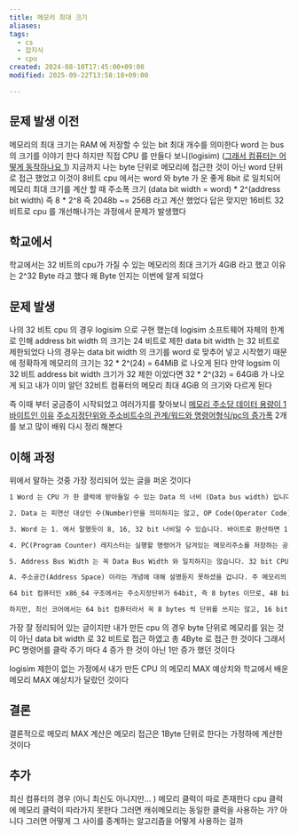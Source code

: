 ```yaml
---
title: 메모리 최대 크기
aliases: 
tags:
  - cs
  - 잡지식
  - cpu
created: 2024-08-10T17:45:00+09:00
modified: 2025-09-22T13:58:18+09:00

---
```


## 문제 발생 이전
메모리의 최대 크기는 RAM 에 저장할 수 있는 bit 최대 개수를 의미한다
word 는 bus 의 크기를 이야기 한다
하지만 직접 CPU 를 만들다 보니(logisim) ([그래서 컴퓨터는 어떻게 동작하나요 1](그래서%20컴퓨터는%20어떻게%20동작하나요/그래서%20컴퓨터는%20어떻게%20동작하나요%201.md)) 지금까지 나는 byte 단위로 메모리에 접근한 것이 아닌 word 단위로 접근 했었고 이것이 8비트 cpu 에서는 word 와 byte 가 운 좋게 8bit 로 일치되어 메모리 최대 크기를 계산 할 때 주소폭 크기 (data bit width = word) * 2^(address bit width) 즉 8 * 2^8 즉 2048b ~= 256B 라고 계산 했었다 답은 맞지만 16비트 32 비트로 cpu 를 개선해나가는 과정에서 문제가 발생했다

## 학교에서
학교에서는 32 비트의 cpu가 가질 수 있는 메모리의 최대 크기가 4GiB 라고 했고 이유는 2^32 Byte 라고 했다
왜 Byte 인지는 이번에 알게 되었다

## 문제 발생
나의 32 비트 cpu 의 경우 logisim 으로 구현 했는데 logisim 소프트웨어 자체의 한계로 인해 address bit width 의 크기는 24 비트로 제한 data bit width 는 32 비트로 제한되었다 나의 경우는 data bit width 의 크기를 word 로 맞추어 넣고 시작했기 때문에 정확하게 메모리의 크기는 
32 * 2^(24) = 64MiB 로 나오게 된다 만약 logsim 이 32 비트 address bit width 크기가 32 제한 이었다면 32 * 2^(32) = 64GiB 가 나오게 되고 내가 이미 알던 32비트 컴퓨터의 메모리 최대 4GiB 의 크기와 다르게 된다

즉 이때 부터 궁금증이 시작되었고 여러가지를 찾아보니
[메모리 주소당 데이터 용량이 1바이트인 이유](https://kldp.org/node/149091)
[주소지정단위와 주소비트수의 관계/워드와 명령어형식/pc의 증가폭](https://kldp.org/node/161046)
2개를 보고 많이 배워 다시 정리 해본다

## 이해 과정
위에서 말하는 것중 가장 정리되어 있는 글을 퍼온 것이다

```txt
1 Word 는 CPU 가 한 클럭에 받아들일 수 있는 Data 의 너비 (Data bus width) 입니다. 보통 8 bit, 16 bit, 32 bit, 64 bit 컴퓨터라고 하면, Data Bus Width 를 의미하는 것입니다. 하지만, 정확하게는 외부의 데이터를 내부에 저장해두는 레지스터의 크기입니다. 외부에 핀이 4 pin 밖에 없지만, 내부 레지스터가 4 bit씩 2개 연결되어 2 클럭에 저장이 된다면, 실제 Word 크기는 8 bit 가 되는 것입니다.

2. Data 는 피연산 대상인 수(Number)만을 의미하지는 않고, OP Code(Operator Code) Operand, ... 조합의 Instruction 일 수도 있으며, 여러개의 Operand 가 다음 Word 로 들어오는 경우도 있습니다. 즉, Inst. Operand 1 + Operand 2 + Operand 3 + ... 식으로 연결되어서 각 클럭마다 입력받을 수 있고 SIMD(Single Instruction Multi Data, 다중 피연산자처리 단일 명령어) 종류의 Instruction 에서 나타나는 형태입니다. 이 때, 이러한 종류의 명령어 길이에 따라 Program Counter 의 값이 2 Word 이상 늘어나게 됩니다.

3. Word 는 1. 에서 말했듯이 8, 16, 32 bit 너비일 수 있습니다. 바이트로 환산하면 1,2,4 bytes가 됩니다. 메모리 주소는 1 byte 단위로 지정(Addressing)하기 때문에, 32 bit 컴퓨터에서는 한 클럭마다 4의 배수로 Program Counter 값이 바뀔 것입니다.

4. PC(Program Counter) 레지스터는 실행할 명령어가 담겨있는 메모리주소를 저장하는 공간이기 때문에 Address Bus Width 와 같거나 더 큽니다.

5. Address Bus Width 는 꼭 Data Bus Width 와 일치하지는 않습니다. 32 bit CPU 이지만, 24 bit 메모리 주소 버스를 갖는 i386 CPU 처럼, 대부분은 비대칭적인 경우가 많습니다. 현재 64 bit CPU 인 x86_64 는 물리적 메모리 주소 버스 폭이 48 bit 입니다. 그러나 PC 레지스터의 크기는 64 bit 입니다.

A. 주소공간(Address Space) 이라는 개념에 대해 설명듣지 못하셨을 겁니다. 주 메모리의 한계용량을 의미하고, i686(IA32, x86) 구조에서는 32 bit, 즉 2^32 bytes 의 영역인 4 GB 가 주 메모리 한계공간입니다. i686은 Data Bus Width 가 32 bit, 즉 4 Bytes 이기 때문에, 32 bit 의 메모리 핀 중, 30 핀만 사용한다고 하더라도 충분히 4 GB 주소공간을 지정할 수 있었을 겁니다. 즉, 주소 지정 단위(Address Unit)가 어떻게 지정되느냐에 따라, Address Pin 의 갯수, 혹은 Address Bus Width 가 달라지는 셈입니다.

64 bit 컴퓨터인 x86_64 구조에서는 주소지정단위가 64bit, 즉 8 bytes 이므로, 48 bit 로 나타낼 수 있는 2^48 = 64 TBytes 의 공간을 8 Bytes 씩 지정한다고 했을 때, 45 bit 의 Address Bus Width 를 갖게 되는 셈입니다.

하지만, 최신 코어에서는 64 bit 컴퓨터라서 꼭 8 bytes 씩 단위를 쓰지는 않고, 16 bit (2 bytes), 32 bit (4 bytes) 단위로도 접근해서 쓰기 때문에, 동작하는 환경에 따라 주소공간이 각각 달라진다는 점을 알고 계시면 좋겠습니다.
```

가장 잘 정리되어 있는 글이지만 내가 만든 cpu 의 경우 byte 단위로 메모리를 읽는 것이 아닌 data bit width 로 32 비트로 접근 하였고 총 4Byte 로 접근 한 것이다 그래서 PC 명령어를 클락 주기 마다 4 증가 한 것이 아닌 1만 증가 했던 것이다

logisim 제한이 없는 가정에서 내가 만든 CPU 의 메모리 MAX 예상치와 학교에서 배운 메모리 MAX 예상치가 달랐던 것이다


## 결론
결론적으로 메모리 MAX 계산은 메모리 접근은 1Byte 단위로 한다는 가정하에 계산한 것이다

## 추가
최신 컴퓨터의 경우 (아니 최신도 아니지만... )  메모리 클럭이 따로 존재한다 cpu 클럭에 메모리 클럭이 따라가지 못한다 그러면 캐쉬메모리는 동일한 클럭을 사용하는 가?
아니다 그러면 어떻게 그 사이를 중계하는 알고리즘을 어떻게 사용하는 걸까

